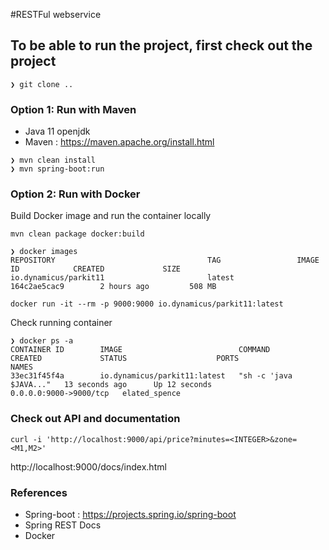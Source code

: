 #RESTFul webservice

## To be able to run the project, first check out the project

```
❯ git clone ..

```

### Option 1: Run with Maven

- Java 11 openjdk
- Maven : https://maven.apache.org/install.html

```
❯ mvn clean install
❯ mvn spring-boot:run

```

### Option 2: Run with Docker

Build Docker image and run the container locally

```
mvn clean package docker:build

❯ docker images
REPOSITORY                                  TAG                 IMAGE ID            CREATED             SIZE
io.dynamicus/parkit11                       latest              164c2ae5cac9        2 hours ago         508 MB

docker run -it --rm -p 9000:9000 io.dynamicus/parkit11:latest

```
Check running container

```
❯ docker ps -a
CONTAINER ID        IMAGE                          COMMAND                  CREATED             STATUS                    PORTS                    NAMES
33ec31f45f4a        io.dynamicus/parkit11:latest   "sh -c 'java $JAVA..."   13 seconds ago      Up 12 seconds             0.0.0.0:9000->9000/tcp   elated_spence
```

### Check out API and documentation

```
curl -i 'http://localhost:9000/api/price?minutes=<INTEGER>&zone=<M1,M2>'

```
http://localhost:9000/docs/index.html

### References

- Spring-boot : https://projects.spring.io/spring-boot
- Spring REST Docs
- Docker


